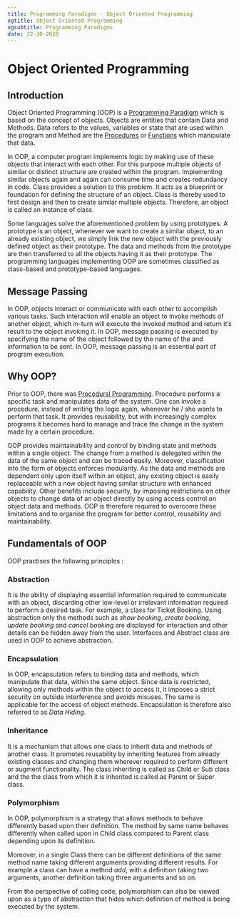 ```yaml
---
title: Programming Paradigms - Object Oriented Programming
ogtitle: Object Oriented Programming
ogsubtitle: Programming Paradigms
date: 22-10-2020
---
```


# Object Oriented Programming

## Introduction

Object Oriented Programming (OOP) is a [Programming Paradigm](/blogs/programming-paradigms-what-are-programming-paradigms) which is based on the concept of objects. Objects are entities that contain Data and Methods. Data refers to the values, variables or state that are used within the program and Method are the [Procedures](/blogs/programming-paradigms-procedural-programming) or [Functions](/blogs/programming-paradigms-functional-programming) which manipulate that data.

In OOP, a computer program implements logic by making use of these objects that interact with each other. For this purpose multiple objects of similar or distinct structure are created within the program. Implementing similar objects again and again can consume time and creates redundancy in code. Class provides a solution to this problem. It acts as a blueprint or foundation for defining the structure of an object. Class is thereby used to first design and then to create similar multiple objects. Therefore, an object is called an instance of class.

Some languages solve the aforementioned problem by using prototypes. A prototype is an object, whenever we want to create a similar object, to an already existing object, we simply link the new object with the previously defined object as their prototype. The data and methods from the prototype are then transferred to all the objects having it as their prototype. The programming languages implementing OOP are sometimes classified as class-based and prototype-based languages.

## Message Passing

In OOP, objects interact or communicate with each other to accomplish various tasks. Such interaction will enable an object to invoke methods of another object, which in-turn will execute the invoked method and return it’s result to the object invoking it. In OOP, message passing is executed by specifying the name of the object followed by the name of the and information to be sent. In OOP, message passing is an essential part of program execution.

## Why OOP?

Prior to OOP, there was [Procedural Programming](/blogs/programming-paradigms-procedural-programming). Procedure performs a specific task and manipulates data of the system. One can invoke a procedure, instead of writing the logic again, whenever he / she wants to perform that task. It provides reusability, but with increasingly complex programs it becomes hard to manage and trace the change in the system made by a certain procedure.

OOP provides maintainability and control by binding state and methods within a single object. The change from a method is delegated within the data of the same object and can be traced easily. Moreover, classification into the form of objects enforces modularity. As the data and methods are dependent only upon itself within an object, any existing object is easily replaceable with a new object having similar structure with enhanced capability. Other benefits include security, by imposing restrictions on other objects to change data of an object directly by using access control on object data and methods. OOP is therefore required to overcome these limitations and to organise the program for better control, reusability and maintainability.

## Fundamentals of OOP

OOP practises the following principles :

### Abstraction

It is the ability of displaying essential information required to communicate with an object, discarding other low-level or irrelevant information required to perform a desired task. For example, a class for Ticket Booking. Using abstraction only the methods such as _show booking_, _create booking_, _update booking_ and _cancel booking_ are displayed for interaction and other details can be hidden away from the user. Interfaces and Abstract class are used in OOP to achieve abstraction.

### Encapsulation

In OOP, encapsulation refers to binding data and methods, which manipulate that data, within the same object. Since data is restricted, allowing only methods within the object to access it, it imposes a strict security on outside interference and avoids misuses. The same is applicable for the access of object methods. Encapsulation is therefore also referred to as _Data Hiding_.

### Inheritance

It is a mechanism that allows one class to inherit data and methods of another class. It promotes reusability by inheriting features from already existing classes and changing them wherever required to perform different or augment functionality. The class inheriting is called as Child or Sub class and the the class from which it is inherited is called as Parent or Super class.

### Polymorphism

In OOP, polymorphism is a strategy that allows methods to behave differently based upon their definition. The method by same name behaves differently when called upon in Child class compared to Parent class depending upon its definition.

Moreover, in a single Class there can be different definitions of the same method name taking different arguments providing different results. For example a class can have a method _add_, with a definition taking two arguments, another definition taking three arguments and so on.

From the perspective of calling code, polymorphism can also be viewed upon as a type of abstraction that hides which definition of method is being executed by the system.
